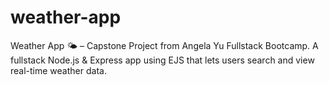 # weather-app
Weather App 🌤️ – Capstone Project from Angela Yu Fullstack Bootcamp. A fullstack Node.js &amp; Express app using EJS that lets users search and view real-time weather data.
